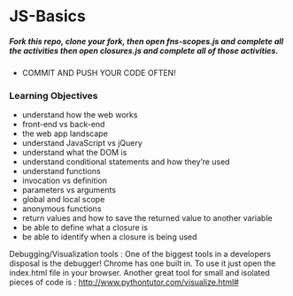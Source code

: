 JS-Basics
=========
##### Fork this repo, clone your fork, then open fns-scopes.js and complete all the activities then open closures.js and complete all of those activities.
* COMMIT AND PUSH YOUR CODE OFTEN!


### Learning Objectives
  - understand how the web works
  - front-end vs back-end
  - the web app landscape
  - understand JavaScript vs jQuery
  - understand what the DOM is
  - understand conditional statements and how they’re used
  - understand functions
  - invocation vs definition
  - parameters vs arguments
  - global and local scope
  - anonymous functions
  - return values and how to save the returned value to another variable
  - be able to define what a closure is
  - be able to identify when a closure is being used

Debugging/Visualization tools : 
One of the biggest tools in a developers disposal is the debugger!  Chrome has one built in. To use it just open the index.html file in your browser.
Another great tool for small and isolated pieces of code is : http://www.pythontutor.com/visualize.html#

